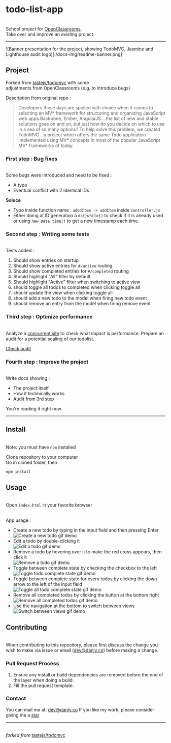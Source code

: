 # todo-list-app

\
School project for [OpenClassrooms](openclassrooms.com).  
Take over and improve an existing project.

---

!(Banner presentation for the project, showing TodoMVC, Jasmine and Lighthouse audit logo)[./docs-img/readme-banner.png]

## Project

Forked from [tastejs/todomvc](https://github.com/tastejs/todomvc) with some  
adjustments from OpenClassrooms (e.g. to introduce bugs)

Description from original repo :

> Developers these days are spoiled with choice when it comes to selecting an MV\* framework for structuring and organizing JavaScript web apps.Backbone, Ember, AngularJS... the list of new and stable solutions goes on and on, but just how do you decide on which to use in a sea of so many options? To help solve this problem, we created TodoMVC - a project which offers the same Todo application implemented using MV* concepts in most of the popular JavaScript MV* frameworks of today.

### First step : Bug fixes

\
Some bugs were introduced and need to be fixed :

- A typo
- Eventual conflict with 2 identical IDs

**Soluce**

- Typo inside function name : `adddItem -> addItem` inside `controller.js`
- Either doing at ID generation a `do{}while()` to check if it is already used or using `new Date.time()` to get a new timestamp each time.

### Second step : Writing some tests

\
Tests added :

1. Should show entries on startup
1. Should show active entries for `#/active` routing
1. Should show completed entries for `#/completed` routing
1. Should highlight "All" filter by default
1. Should highlight "Active" filter when switching to active view
1. should toggle all todos to completed when clicking toggle all
1. should update the view when clicking toggle all
1. should add a new todo to the model when firing new todo event
1. should remove an entry from the model when firing remove event

### Third step : Optimize performance

\
Analyze a [concurrent site](http://todolistme.net/) to check what impact is performance. Prepare an audit for a potential scaling of our todolist.

<a href="./audit.pdf" rel="noreferrer noopener"  target="_blank">Check audit</a>

### Fourth step : Improve the project

\
Write docs showing :

- The project itself
- How it technically works
- Audit from 3rd step

You're reading it right now.

---

## Install

\
Note: you must have `npm` installed

Clone repository to your computer  
Go in cloned folder, then

```bash
npm install
```

## Usage

\
Open `index.html` in your favorite browser

\
App usage :

- Create a new todo by typing in the input field and then pressing Enter
  \
   ![Create a new todo gif demo](./docs-img/new-todo.gif)
- Edit a todo by double-clicking it
  \
   ![Edit a todo gif demo](./docs-img/edit-todo.gif)
- Remove a todo by hovering over it to make the red cross appears, then click it
  \
   ![Remove a todo gif demo](./docs-img/remove-todo.gif)
- Toggle between complete state by checking the checkbox to the left
  \
   ![Toggle todo complete state gif demo](./docs-img/toggle-todo.gif)
- Toggle between complete state for every todos by clicking the down arrow to the left of the input field
  \
   ![Toggle all todo complete state gif demo](./docs-img/toggleAll-todo.gif)
- Remove all completed todos by clicking the button at the bottom right
  \
   ![Remove all completed todos gif demo](./docs-img/removeAll-todo.gif)
- Use the navigation at the bottom to switch between views
  \
   ![Switch between views gif demo](./docs-img/views-todo.gif)

## Contributing

\
When contributing to this repository, please first discuss the change you wish to make via issue or email ([dev@danly.co](mailto:dev@danly.co)) before making a change.

### Pull Request Process

1. Ensure any install or build dependencies are removed before the end of the layer when doing a build.
2. Fill the pull request template.

### Contact

You can mail me at: [dev@danly.co](mailto:dev@danly.co)
If you like my work, please consider giving me a [star](https://github.com/danlybc)

---

\
_forked from_ [tastejs/todomvc](https://github.com/tastejs/todomvc)
